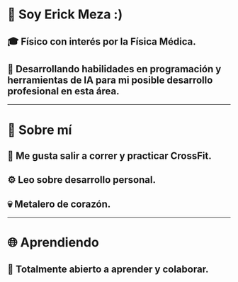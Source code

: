 # 👋 Soy Erick Meza :)

## 🎓 Físico con interés por la Física Médica.
## 🧠 Desarrollando habilidades en programación y herramientas de IA para mi posible desarrollo profesional en esta área.

-----

# 🚀 Sobre mí

## 🌱 Me gusta salir a correr y practicar CrossFit. 
## ⚙️ Leo sobre desarrollo personal.
## 💀 Metalero de corazón.

-----

# 🌐 Aprendiendo

## 💬 Totalmente abierto a aprender y colaborar.
